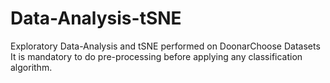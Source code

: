 # Data-Analysis-tSNE
Exploratory Data-Analysis and tSNE performed on DoonarChoose Datasets
It is mandatory to do pre-processing before applying any classification algorithm.
